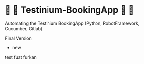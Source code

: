  # :fallen_leaf: :leaves: Testinium-BookingApp :leaves: :fallen_leaf:
Automating the Testinium BookingApp  (Python, RobotFramework, Cucumber, Gitlab)

Final Version
- new

test
fuat
furkan
